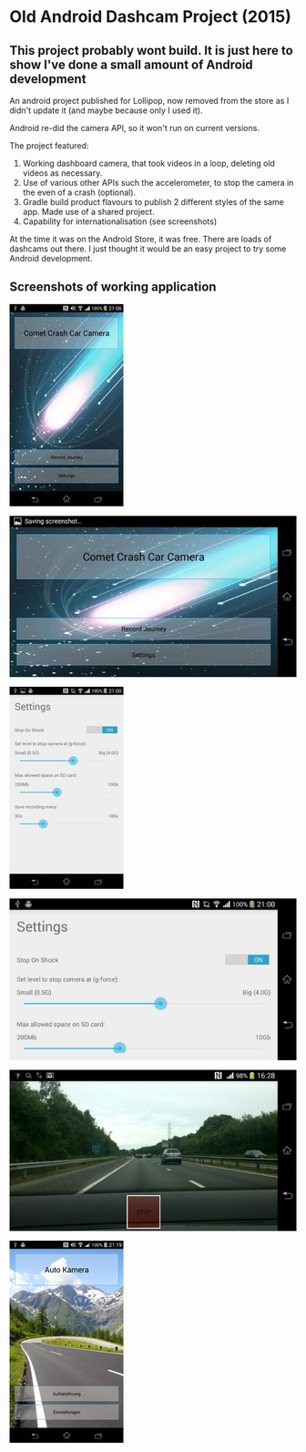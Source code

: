 # Old Android Dashcam Project (2015)

## This project probably wont build. It is just here to show I've done a small amount of Android development

An android project published for Lollipop, now removed from the store as I didn't update it (and maybe because only I used it).

Android re-did the camera API, so it won't run on current versions.

The project featured:

1. Working dashboard camera, that took videos in a loop, deleting old videos as necessary.
2. Use of various other APIs such the accelerometer, to stop the camera in the even of a crash (optional).
3. Gradle build product flavours to publish 2 different styles of the same app. Made use of a shared project.
4. Capability for internationalisation (see screenshots)

At the time it was on the Android Store, it was free. There are loads of dashcams out there. I just thought it would be an easy project to try some Android development.

## Screenshots of working application


![alt tag](https://github.com/HockeyJustin/Old-Android-Dashcam-Project/blob/master/DashCam_images/readme/screen-0.jpg?raw=true)


![alt tag](https://github.com/HockeyJustin/Old-Android-Dashcam-Project/blob/master/DashCam_images/readme/screen-1.jpg?raw=true)


![alt tag](https://github.com/HockeyJustin/Old-Android-Dashcam-Project/blob/master/DashCam_images/readme/screen-2.jpg?raw=true)


![alt tag](https://github.com/HockeyJustin/Old-Android-Dashcam-Project/blob/master/DashCam_images/readme/screen-3.jpg?raw=true)


![alt tag](https://github.com/HockeyJustin/Old-Android-Dashcam-Project/blob/master/DashCam_images/readme/screen-4.jpg?raw=true)


![alt tag](https://github.com/HockeyJustin/Old-Android-Dashcam-Project/blob/master/DashCam_images/readme/screen-german.png?raw=true)